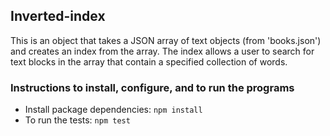 ## Inverted-index
This is an object that takes a JSON array of text objects (from 'books.json') and creates an index from the array. The index allows a user to search for text blocks in the array that contain a specified collection of words.

### Instructions to install, configure, and to run the programs
- Install package dependencies: `npm install`
- To run the tests: `npm test`